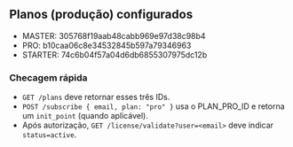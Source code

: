 <!-- MP_PLANS_DOC_START -->
## Planos (produção) configurados
- MASTER:  305768f19aab48cabb969e97d38c98b4
- PRO:     b10caa06c8e34532845b597a79346963
- STARTER: 74c6b04f57a04d6db6855307975dc12b

### Checagem rápida
- `GET /plans` deve retornar esses três IDs.
- `POST /subscribe { email, plan: "pro" }` usa o PLAN_PRO_ID e retorna um `init_point` (quando aplicável).
- Após autorização, `GET /license/validate?user=<email>` deve indicar `status=active`.
<!-- MP_PLANS_DOC_END -->
